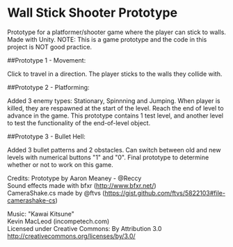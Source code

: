 # Wall Stick Shooter Prototype
Prototype for a platformer/shooter game where the player can stick to walls. Made with Unity.
NOTE: This is a game prototype and the code in this project is NOT good practice.

##Prototype 1 - Movement:

Click to travel in a direction. The player sticks to the walls they collide with.

##Prototype 2 - Platforming:

Added 3 enemy types: Stationary, Spinnning and Jumping.
When player is killed, they are respawned at the start of the level.
Reach the end of level to advance in the game.
This prototype contains 1 test level, and another level to test the functionality of the end-of-level object.

##Prototype 3 - Bullet Hell:

Added 3 bullet patterns and 2 obstacles.
Can switch between old and new levels with numerical buttons "1" and "0".
Final prototype to determine whether or not to work on this game.

Credits:
Prototype by Aaron Meaney - @Reccy  
Sound effects made with bfxr (http://www.bfxr.net/)  
CameraShake.cs made by @ftvs (https://gist.github.com/ftvs/5822103#file-camerashake-cs)

Music:
"Kawai Kitsune"  
Kevin MacLeod (incompetech.com)  
Licensed under Creative Commons: By Attribution 3.0  
http://creativecommons.org/licenses/by/3.0/



